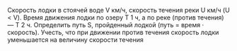  Скорость лодки в стоячей воде V км/ч, скорость течения реки U км/ч
 (U < V). Время движения лодки по озеру T 1 ч, а по реке (против течения) —
 T 2 ч. Определить путь S, пройденный лодкой (путь = время · скорость).
 Учесть, что при движении против течения скорость лодки уменьшается на
 величину скорости течения
